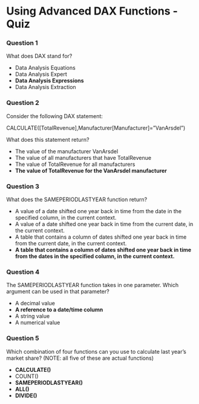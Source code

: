 # Using Advanced DAX Functions - Quiz

### Question 1

What does DAX stand for?

- Data Analysis Equations
- Data Analysis Expert
- **Data Analysis Expressions**
- Data Analysis Extraction

### Question 2

Consider the following DAX statement:

CALCULATE([TotalRevenue],Manufacturer[Manufacturer]=”VanArsdel”)

What does this statement return?

- The value of the manufacturer VanArsdel
- The value of all manufacturers that have TotalRevenue
- The value of TotalRevenue for all manufacturers
- **The value of TotalRevenue for the VanArsdel manufacturer**

### Question 3

What does the SAMEPERIODLASTYEAR function return?

- A value of a date shifted one year back in time from the date in the specified column, in the current context.
- A value of a date shifted one year back in time from the current date, in the current context.
- A table that contains a column of dates shifted one year back in time from the current date, in the current context.
- **A table that contains a column of dates shifted one year back in time from the dates in the specified column, in the current context.**

### Question 4

The SAMEPERIODLASTYEAR function takes in one parameter. Which argument can be used in that parameter?

- A decimal value
- **A reference to a date/time column**
- A string value
- A numerical value

### Question 5

Which combination of four functions can you use to calculate last year’s market share? (NOTE: all five of these are actual functions)

- **CALCULATE()**
- COUNT()
- **SAMEPERIODLASTYEAR()**
- **ALL()**
- **DIVIDE()**